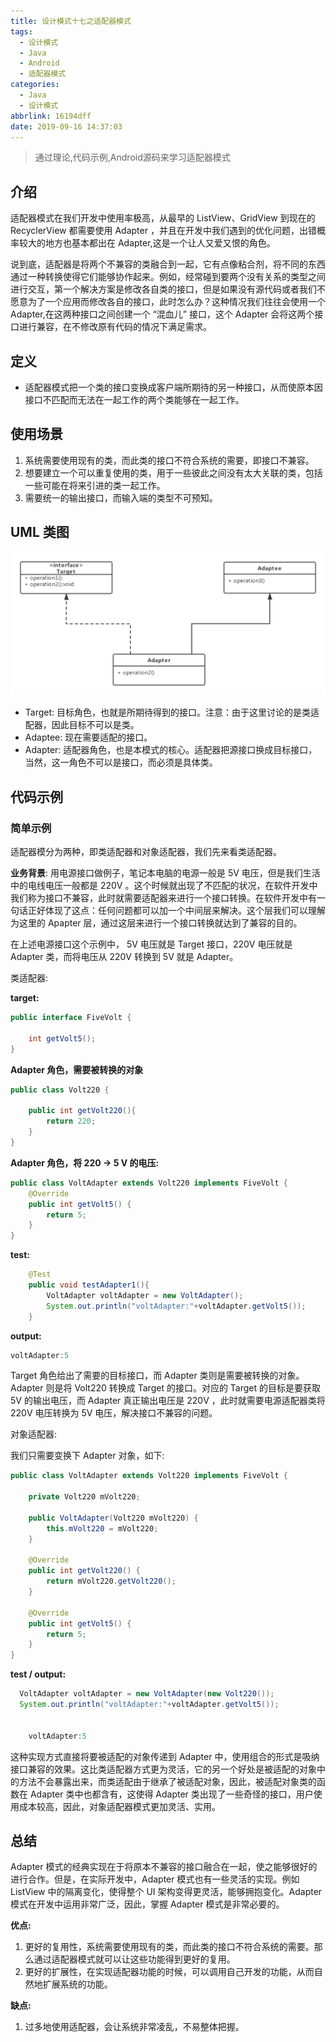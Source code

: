 ```yaml
---
title: 设计模式十七之适配器模式
tags:
  - 设计模式
  - Java
  - Android
  - 适配器模式
categories:
  - Java
  - 设计模式
abbrlink: 16194dff
date: 2019-09-16 14:37:03
---
```


> 通过理论,代码示例,Android源码来学习适配器模式

## 介绍

适配器模式在我们开发中使用率极高，从最早的 ListView、GridView 到现在的 RecyclerView 都需要使用 Adapter ，并且在开发中我们遇到的优化问题，出错概率较大的地方也基本都出在 Adapter,这是一个让人又爱又恨的角色。

说到底，适配器是将两个不兼容的类融合到一起，它有点像粘合剂，将不同的东西通过一种转换使得它们能够协作起来。例如，经常碰到要两个没有关系的类型之间进行交互，第一个解决方案是修改各自类的接口，但是如果没有源代码或者我们不愿意为了一个应用而修改各自的接口，此时怎么办？这种情况我们往往会使用一个 Adapter,在这两种接口之间创建一个 “混血儿” 接口，这个 Adapter 会将这两个接口进行兼容，在不修改原有代码的情况下满足需求。

## 定义

- 适配器模式把一个类的接口变换成客户端所期待的另一种接口，从而使原本因接口不匹配而无法在一起工作的两个类能够在一起工作。

## 使用场景

1. 系统需要使用现有的类，而此类的接口不符合系统的需要，即接口不兼容。
2. 想要建立一个可以重复使用的类，用于一些彼此之间没有太大关联的类，包括一些可能在将来引进的类一起工作。
3. 需要统一的输出接口，而输入端的类型不可预知。

<!--more-->
## UML 类图

![](https://raw.githubusercontent.com/zhangmiaocc/blogImageResource/master/img/20190916144248.png)

- Target: 目标角色，也就是所期待得到的接口。注意：由于这里讨论的是类适配器，因此目标不可以是类。
- Adaptee: 现在需要适配的接口。
- Adapter: 适配器角色，也是本模式的核心。适配器把源接口换成目标接口，当然，这一角色不可以是接口，而必须是具体类。

## 代码示例

### 简单示例

适配器模分为两种，即类适配器和对象适配器，我们先来看类适配器。

**业务背景**: 用电源接口做例子，笔记本电脑的电源一般是 5V 电压，但是我们生活中的电线电压一般都是 220V 。这个时候就出现了不匹配的状况，在软件开发中我们称为接口不兼容，此时就需要适配器来进行一个接口转换。在软件开发中有一句话正好体现了这点：任何问题都可以加一个中间层来解决。这个层我们可以理解为这里的 Apapter 层，通过这层来进行一个接口转换就达到了兼容的目的。

在上述电源接口这个示例中， 5V 电压就是 Target  接口，220V 电压就是 Adapter 类，而将电压从 220V 转换到 5V 就是 Adapter。

类适配器:

**target:**

```java
public interface FiveVolt {

    int getVolt5();
}
```

**Adapter 角色，需要被转换的对象**

```java
public class Volt220 {

    public int getVolt220(){
        return 220;
    }
}
```

**Adapter 角色，将 220 -> 5 V 的电压:**

```java
public class VoltAdapter extends Volt220 implements FiveVolt {
    @Override
    public int getVolt5() {
        return 5;
    }
}
```

**test:**

```java
    @Test
    public void testAdapter1(){
        VoltAdapter voltAdapter = new VoltAdapter();
        System.out.println("voltAdapter:"+voltAdapter.getVolt5());
    }
```

**output:**

```java
voltAdapter:5
```

Target 角色给出了需要的目标接口，而 Adapter 类则是需要被转换的对象。Adapter 则是将 Volt220 转换成 Target 的接口。对应的 Target 的目标是要获取 5V 的输出电压，而 Adapter 真正输出电压是 220V ，此时就需要电源适配器类将 220V 电压转换为 5V 电压，解决接口不兼容的问题。

对象适配器:

我们只需要变换下 Adapter 对象，如下:

```java
public class VoltAdapter extends Volt220 implements FiveVolt {

    private Volt220 mVolt220;

    public VoltAdapter(Volt220 mVolt220) {
        this.mVolt220 = mVolt220;
    }

    @Override
    public int getVolt220() {
        return mVolt220.getVolt220();
    }

    @Override
    public int getVolt5() {
        return 5;
    }
}
```

**test / output:**

```java
  VoltAdapter voltAdapter = new VoltAdapter(new Volt220());
  System.out.println("voltAdapter:"+voltAdapter.getVolt5());


	voltAdapter:5
```

这种实现方式直接将要被适配的对象传递到 Adapter 中，使用组合的形式是吸纳接口兼容的效果。这比类适配器方式更为灵活，它的另一个好处是被适配的对象中的方法不会暴露出来，而类适配由于继承了被适配对象，因此，被适配对象类的函数在 Adapter 类中也都含有，这使得 Adapter 类出现了一些奇怪的接口，用户使用成本较高，因此，对象适配器模式更加灵活、实用。

## 总结

Adapter 模式的经典实现在于将原本不兼容的接口融合在一起，使之能够很好的进行合作。但是，在实际开发中，Adapter 模式也有一些灵活的实现。例如 ListView 中的隔离变化，使得整个 UI 架构变得更灵活，能够拥抱变化。Adapter 模式在开发中运用非常广泛，因此，掌握 Adapter 模式是非常必要的。

**优点:**

1. 更好的复用性，系统需要使用现有的类，而此类的接口不符合系统的需要。那么通过适配器模式就可以让这些功能得到更好的复用。
2. 更好的扩展性，在实现适配器功能的时候，可以调用自己开发的功能，从而自然地扩展系统的功能。

**缺点:**

1. 过多地使用适配器，会让系统非常凌乱，不易整体把握。
